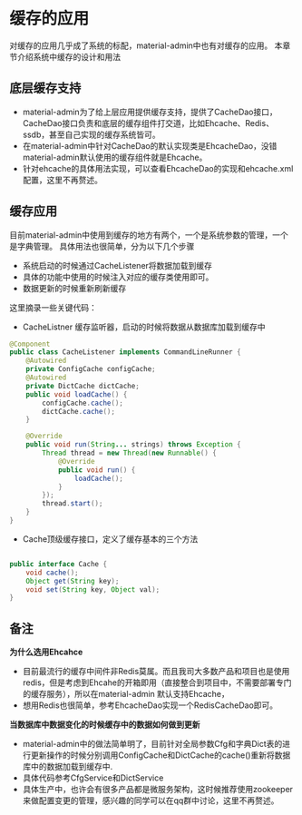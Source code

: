 # 缓存的应用
对缓存的应用几乎成了系统的标配，material-admin中也有对缓存的应用。
本章节介绍系统中缓存的设计和用法

## 底层缓存支持
- material-admin为了给上层应用提供缓存支持，提供了CacheDao接口，CacheDao接口负责和底层的缓存组件打交道，比如Ehcache、Redis、ssdb，甚至自己实现的缓存系统皆可。
- 在material-admin中针对CacheDao的默认实现类是EhcacheDao，没错material-admin默认使用的缓存组件就是Ehcache。
- 针对ehcache的具体用法实现，可以查看EhcacheDao的实现和ehcache.xml配置，这里不再赘述。

## 缓存应用

目前material-admin中使用到缓存的地方有两个，一个是系统参数的管理，一个是字典管理。
具体用法也很简单，分为以下几个步骤
- 系统启动的时候通过CacheListener将数据加载到缓存
- 具体的功能中使用的时候注入对应的缓存类使用即可。
- 数据更新的时候重新刷新缓存

这里摘录一些关键代码：
- CacheListner 缓存监听器，启动的时候将数据从数据库加载到缓存中
```java
@Component
public class CacheListener implements CommandLineRunner {
    @Autowired
    private ConfigCache configCache;
    @Autowired
    private DictCache dictCache;
    public void loadCache() {
        configCache.cache();
        dictCache.cache();
    }

    @Override
    public void run(String... strings) throws Exception {
        Thread thread = new Thread(new Runnable() {
            @Override
            public void run() {
                loadCache();
            }
        });
        thread.start();
    }
}
```
- Cache顶级缓存接口，定义了缓存基本的三个方法
```java

public interface Cache {
	void cache();
	Object get(String key);
	void set(String key, Object val);
}
```


## 备注
**为什么选用Ehcahce**
- 目前最流行的缓存中间件非Redis莫属。而且我司大多数产品和项目也是使用redis，但是考虑到Ehcahe的开箱即用（直接整合到项目中，不需要部署专门的缓存服务），所以在material-admin
默认支持Ehcache，
- 想用Redis也很简单，参考EhcacheDao实现一个RedisCacheDao即可。

**当数据库中数据变化的时候缓存中的数据如何做到更新**
- material-admin中的做法简单明了，目前针对全局参数Cfg和字典Dict表的进行更新操作的时候分别调用ConfigCache和DictCache的cache()重新将数据库中的数据加载到缓存中.
- 具体代码参考CfgService和DictService
- 具体生产中，也许会有很多产品都是微服务架构，这时候推荐使用zookeeper来做配置变更的管理，感兴趣的同学可以在qq群中讨论，这里不再赘述。
 